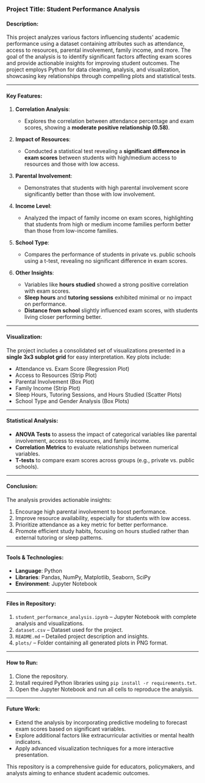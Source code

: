 ### Project Title: **Student Performance Analysis**

#### Description:
This project analyzes various factors influencing students' academic performance using a dataset containing attributes such as attendance, access to resources, parental involvement, family income, and more. The goal of the analysis is to identify significant factors affecting exam scores and provide actionable insights for improving student outcomes. The project employs Python for data cleaning, analysis, and visualization, showcasing key relationships through compelling plots and statistical tests.

---

#### Key Features:
1. **Correlation Analysis**:
   - Explores the correlation between attendance percentage and exam scores, showing a **moderate positive relationship (0.58)**.

2. **Impact of Resources**:
   - Conducted a statistical test revealing a **significant difference in exam scores** between students with high/medium access to resources and those with low access.

3. **Parental Involvement**:
   - Demonstrates that students with high parental involvement score significantly better than those with low involvement.

4. **Income Level**:
   - Analyzed the impact of family income on exam scores, highlighting that students from high or medium income families perform better than those from low-income families.

5. **School Type**:
   - Compares the performance of students in private vs. public schools using a t-test, revealing no significant difference in exam scores.

6. **Other Insights**:
   - Variables like **hours studied** showed a strong positive correlation with exam scores.
   - **Sleep hours** and **tutoring sessions** exhibited minimal or no impact on performance.
   - **Distance from school** slightly influenced exam scores, with students living closer performing better.

---

#### Visualization:
The project includes a consolidated set of visualizations presented in a **single 3x3 subplot grid** for easy interpretation. Key plots include:
- Attendance vs. Exam Score (Regression Plot)
- Access to Resources (Strip Plot)
- Parental Involvement (Box Plot)
- Family Income (Strip Plot)
- Sleep Hours, Tutoring Sessions, and Hours Studied (Scatter Plots)
- School Type and Gender Analysis (Box Plots)

---

#### Statistical Analysis:
- **ANOVA Tests** to assess the impact of categorical variables like parental involvement, access to resources, and family income.
- **Correlation Metrics** to evaluate relationships between numerical variables.
- **T-tests** to compare exam scores across groups (e.g., private vs. public schools).

---

#### Conclusion:
The analysis provides actionable insights:
1. Encourage high parental involvement to boost performance.
2. Improve resource availability, especially for students with low access.
3. Prioritize attendance as a key metric for better performance.
4. Promote efficient study habits, focusing on hours studied rather than external tutoring or sleep patterns.

---

#### Tools & Technologies:
- **Language**: Python
- **Libraries**: Pandas, NumPy, Matplotlib, Seaborn, SciPy
- **Environment**: Jupyter Notebook

---

#### Files in Repository:
1. `student_performance_analysis.ipynb` – Jupyter Notebook with complete analysis and visualizations.
2. `dataset.csv` – Dataset used for the project.
3. `README.md` – Detailed project description and insights.
4. `plots/` – Folder containing all generated plots in PNG format.

---

#### How to Run:
1. Clone the repository.
2. Install required Python libraries using `pip install -r requirements.txt`.
3. Open the Jupyter Notebook and run all cells to reproduce the analysis.

---

#### Future Work:
- Extend the analysis by incorporating predictive modeling to forecast exam scores based on significant variables.
- Explore additional factors like extracurricular activities or mental health indicators.
- Apply advanced visualization techniques for a more interactive presentation.

This repository is a comprehensive guide for educators, policymakers, and analysts aiming to enhance student academic outcomes.
